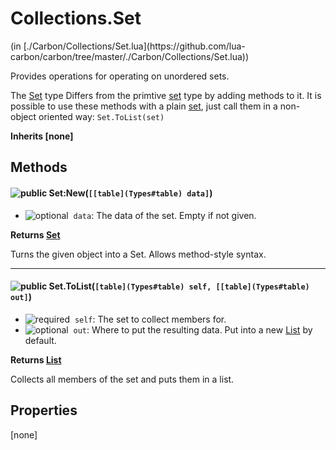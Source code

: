 <link href="../../style.css" rel="stylesheet" type="text/css"/>
<h1 class="class-title">Collections.Set</h1>
<span class="file-link">(in [./Carbon/Collections/Set.lua](https://github.com/lua-carbon/carbon/tree/master/./Carbon/Collections/Set.lua))</span><br/>

Provides operations for operating on unordered sets.

The [Set](Classes/Collections.Set) type Differs from the primtive [set](Types#set) type by adding methods to it.
It is possible to use these methods with a plain [set](Types#set), just call them in a non-object oriented way:
<code class="lua hljs">Set.ToList(set)
</code>

**Inherits [none]**

## Methods
<h4 class="method-name"><img alt="public" src="https://img.shields.io/badge/ -public-11b237.svg?style=flat-square" />  Set:New(<code>[[table](Types#table) data]</code>)</h4>

- <img alt="optional" src="https://img.shields.io/badge/%20-optional-0092e6.svg?style=flat-square" />&nbsp;&nbsp;`data`: The data of the set. Empty if not given.

**Returns  [Set](Classes/Collections.Set)**

Turns the given object into a Set.
Allows method-style syntax.

<hr/>
<h4 class="method-name"><img alt="public" src="https://img.shields.io/badge/ -public-11b237.svg?style=flat-square" />  Set.ToList(<code>[table](Types#table) self, [[table](Types#table) out]</code>)</h4>

- <img alt="required" src="https://img.shields.io/badge/%20-required-ff9600.svg?style=flat-square" />&nbsp;&nbsp;`self`: The set to collect members for.
- <img alt="optional" src="https://img.shields.io/badge/%20-optional-0092e6.svg?style=flat-square" />&nbsp;&nbsp;`out`: Where to put the resulting data. Put into a new [List](Classes/Collections.List) by default.

**Returns  [List](Classes/Collections.List)**

Collects all members of the set and puts them in a list.


## Properties
[none]
